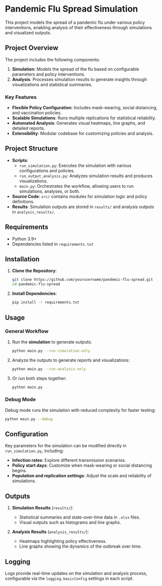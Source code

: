 
# Pandemic Flu Spread Simulation

This project models the spread of a pandemic flu under various policy interventions, enabling analysis of their effectiveness through simulations and visualized outputs.

## Project Overview

The project includes the following components:

1. **Simulation**: Models the spread of the flu based on configurable parameters and policy interventions.
2. **Analysis**: Processes simulation results to generate insights through visualizations and statistical summaries.

### Key Features

- **Flexible Policy Configuration**: Includes mask-wearing, social distancing, and vaccination policies.
- **Scalable Simulations**: Runs multiple replications for statistical reliability.
- **Automated Analysis**: Generates visual heatmaps, line graphs, and detailed reports.
- **Extensibility**: Modular codebase for customizing policies and analysis.

## Project Structure

- **Scripts**:
  - `run_simulation.py`: Executes the simulation with various configurations and policies.
  - `run_output_analysis.py`: Analyzes simulation results and produces visualizations.
  - `main.py`: Orchestrates the workflow, allowing users to run simulations, analyses, or both.
- **Source Code**: `src/` contains modules for simulation logic and policy definitions.
- **Results**: Simulation outputs are stored in `results/` and analysis outputs in `analysis_results/`.

## Requirements

- Python 3.9+
- Dependencies listed in `requirements.txt`

## Installation

1. **Clone the Repository**:
   ```bash
   git clone https://github.com/yourusername/pandemic-flu-spread.git
   cd pandemic-flu-spread
   ```

2. **Install Dependencies**:
   ```bash
   pip install -r requirements.txt
   ```

## Usage

### General Workflow

1. Run the **simulation** to generate outputs:
   ```bash
   python main.py --run-simulation-only
   ```

2. Analyze the outputs to generate reports and visualizations:
   ```bash
   python main.py --run-analysis-only
   ```

3. Or run both steps together:
   ```bash
   python main.py
   ```

### Debug Mode

Debug mode runs the simulation with reduced complexity for faster testing:
```bash
python main.py --debug
```

## Configuration

Key parameters for the simulation can be modified directly in `run_simulation.py`, including:

- **Infection rates**: Explore different transmission scenarios.
- **Policy start days**: Customize when mask-wearing or social distancing begins.
- **Population and replication settings**: Adjust the scale and reliability of simulations.

## Outputs

1. **Simulation Results** (`results/`):
   - Statistical summaries and state-over-time data in `.xlsx` files.
   - Visual outputs such as histograms and line graphs.

2. **Analysis Results** (`analysis_results/`):
   - Heatmaps highlighting policy effectiveness.
   - Line graphs showing the dynamics of the outbreak over time.

## Logging

Logs provide real-time updates on the simulation and analysis process, configurable via the `logging.basicConfig` settings in each script.
